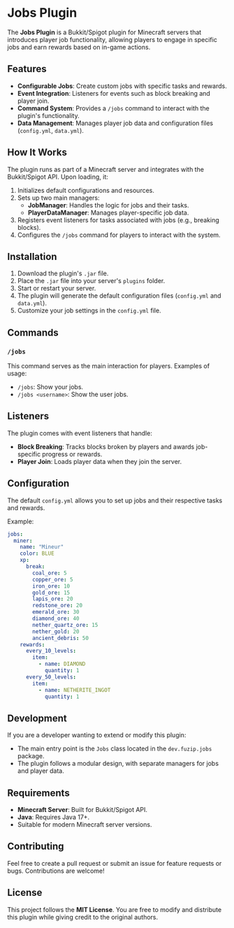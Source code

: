 # Jobs Plugin

The **Jobs Plugin** is a Bukkit/Spigot plugin for Minecraft servers that introduces player job functionality, allowing players to engage in specific jobs and earn rewards based on in-game actions.

## Features

- **Configurable Jobs**: Create custom jobs with specific tasks and rewards.
- **Event Integration**: Listeners for events such as block breaking and player join.
- **Command System**: Provides a `/jobs` command to interact with the plugin's functionality.
- **Data Management**: Manages player job data and configuration files (`config.yml`, `data.yml`).

## How It Works

The plugin runs as part of a Minecraft server and integrates with the Bukkit/Spigot API. Upon loading, it:

1. Initializes default configurations and resources.
2. Sets up two main managers:
   - **JobManager**: Handles the logic for jobs and their tasks.
   - **PlayerDataManager**: Manages player-specific job data.
3. Registers event listeners for tasks associated with jobs (e.g., breaking blocks).
4. Configures the `/jobs` command for players to interact with the system.

## Installation

1. Download the plugin's `.jar` file.
2. Place the `.jar` file into your server's `plugins` folder.
3. Start or restart your server.
4. The plugin will generate the default configuration files (`config.yml` and `data.yml`).
5. Customize your job settings in the `config.yml` file.

## Commands

### `/jobs`
This command serves as the main interaction for players. Examples of usage:

- `/jobs`: Show your jobs.
- `/jobs <username>`: Show the user jobs.

## Listeners

The plugin comes with event listeners that handle:

- **Block Breaking**: Tracks blocks broken by players and awards job-specific progress or rewards.
- **Player Join**: Loads player data when they join the server.

## Configuration

The default `config.yml` allows you to set up jobs and their respective tasks and rewards.

Example:

```yaml
jobs:
  miner:
    name: "Mineur"
    color: BLUE
    xp:
      break:
        coal_ore: 5
        copper_ore: 5
        iron_ore: 10
        gold_ore: 15
        lapis_ore: 20
        redstone_ore: 20
        emerald_ore: 30
        diamond_ore: 40
        nether_quartz_ore: 15
        nether_gold: 20
        ancient_debris: 50
    rewards:
      every_10_levels:
        item:
          - name: DIAMOND
            quantity: 1
      every_50_levels:
        item:
          - name: NETHERITE_INGOT
            quantity: 1

```

## Development

If you are a developer wanting to extend or modify this plugin:

- The main entry point is the `Jobs` class located in the `dev.fuzip.jobs` package.
- The plugin follows a modular design, with separate managers for jobs and player data.

## Requirements

- **Minecraft Server**: Built for Bukkit/Spigot API.
- **Java**: Requires Java 17+.
- Suitable for modern Minecraft server versions.

## Contributing

Feel free to create a pull request or submit an issue for feature requests or bugs. Contributions are welcome!

## License

This project follows the **MIT License**. You are free to modify and distribute this plugin while giving credit to the original authors.
